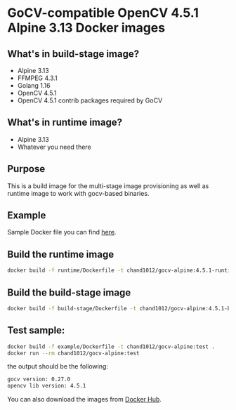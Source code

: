 # GoCV-compatible OpenCV 4.5.1 Alpine 3.13 Docker images

## What's in build-stage image?

 - Alpine 3.13
 - FFMPEG 4.3.1
 - Golang 1.16
 - OpenCV 4.5.1
 - OpenCV 4.5.1 contrib packages required by GoCV

## What's in runtime image?

 - Alpine 3.13
 - Whatever you need there

## Purpose

This is a build image for the multi-stage image provisioning as well as runtime image to work with gocv-based binaries.

## Example

Sample Docker file you can find [here](example/Dockerfile).

## Build the runtime image

```bash
docker build -f runtime/Dockerfile -t chand1012/gocv-alpine:4.5.1-runtime .
```

## Build the build-stage image

```bash
docker build -f build-stage/Dockerfile -t chand1012/gocv-alpine:4.5.1-buildstage .
```

## Test sample:

```bash
docker build -f example/Dockerfile -t chand1012/gocv-alpine:test .
docker run --rm chand1012/gocv-alpine:test
```

the output should be the following:
```bash
gocv version: 0.27.0
opencv lib version: 4.5.1
```

You can also download the images from [Docker Hub](https://hub.docker.com/r/chand1012/gocv-alpine).